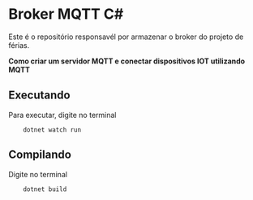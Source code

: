 # Broker MQTT C#

Este é o repositório responsavél por armazenar o broker do projeto de férias.

**Como criar um servidor MQTT e conectar dispositivos IOT utilizando MQTT**

## Executando

Para executar, digite no terminal

```
    dotnet watch run 
```

## Compilando

Digite no terminal

```
    dotnet build
```